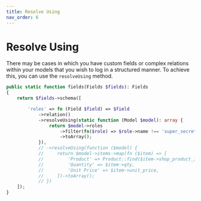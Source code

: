 ```yaml
---
title: Resolve Using
nav_order: 6
---
```


# Resolve Using

There may be cases in which you have custom fields or complex relations within your models that you wish to log in a structured manner. To achieve this, you can use the `resolveUsing` method.


```php
public static function fields(Fields $fields): Fields
{
    return $fields->schema([

        'roles' => fn (Field $field) => $field
            ->relation()
            ->resolveUsing(static function (Model $model): array {
                return $model->roles
                    ->filter(fn($role) => $role->name !== 'super_secret_admin')
                    ->toArray();
            }),
            // ->resolveUsing(function ($model) {
            //     return $model->items->map(fn ($item) => [
            //         'Product' => Product::find($item->shop_product_id)->name,
            //         'Quantity' => $item->qty,
            //         'Unit Price' => $item->unit_price,
            //     ])->toArray();
            // })
    ]);
}
```

